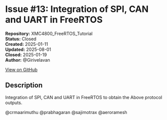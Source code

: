 # Issue #13: Integration of SPI, CAN and UART in FreeRTOS

**Repository:** XMC4800_FreeRTOS_Tutorial  
**Status:** Closed  
**Created:** 2025-01-11  
**Updated:** 2025-08-01  
**Closed:** 2025-01-19  
**Author:** @Girivelavan  

[View on GitHub](https://github.com/Simtestlab/XMC4800_FreeRTOS_Tutorial/issues/13)

## Description

Integration of SPI, CAN and UART in FreeRTOS to obtain the Above protocol outputs.


@crmaarimuthu @prabhagaran @sajimotrax @aeroramesh 